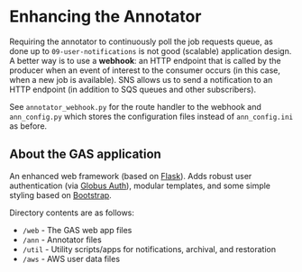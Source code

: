 # Enhancing the Annotator

Requiring the annotator to continuously poll the job requests queue, as done up to `09-user-notifications` is not good (scalable) application design. A better way is to use a **webhook**: an HTTP endpoint that is called by the producer when an event of interest to the consumer occurs (in this case, when a new job is available). SNS allows us to send a notification to an HTTP endpoint (in addition to SQS queues and other subscribers). 

See `annotator_webhook.py` for the route handler to the webhook and `ann_config.py` which stores the configuration files instead of `ann_config.ini` as before.

## About the GAS application
An enhanced web framework (based on [Flask](https://flask.palletsprojects.com/)). Adds robust user authentication (via [Globus Auth](https://docs.globus.org/api/auth)), modular templates, and some simple styling based on [Bootstrap](https://getbootstrap.com/docs/3.3/).

Directory contents are as follows:
* `/web` - The GAS web app files
* `/ann` - Annotator files
* `/util` - Utility scripts/apps for notifications, archival, and restoration
* `/aws` - AWS user data files
